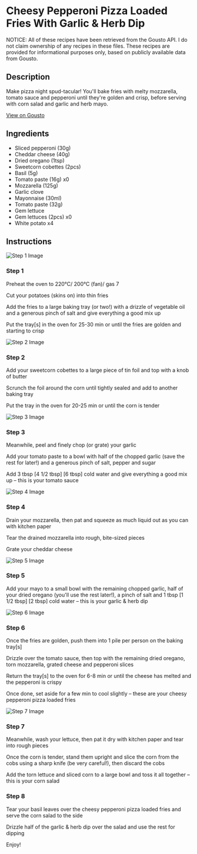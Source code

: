 # Cheesy Pepperoni Pizza Loaded Fries With Garlic & Herb Dip

NOTICE: All of these recipes have been retrieved from the Gousto API. I do not claim ownership of any recipes in these files. These recipes are provided for informational purposes only, based on publicly available data from Gousto.

## Description

Make pizza night spud-tacular! You'll bake fries with melty mozzarella, tomato sauce and pepperoni until they're golden and crisp, before serving with corn salad and garlic and herb mayo.

[View on Gousto](https://www.gousto.co.uk/recipes/cookbook/cheesy-pepperoni-pizza-loaded-fries)

## Ingredients

- Sliced pepperoni (30g)
- Cheddar cheese (40g)
- Dried oregano (1tsp)
- Sweetcorn cobettes (2pcs)
- Basil (5g)
- Tomato paste (16g) x0
- Mozzarella (125g)
- Garlic clove
- Mayonnaise (30ml)
- Tomato paste (32g)
- Gem lettuce
- Gem lettuces (2pcs) x0
- White potato x4

## Instructions

![Step 1 Image](https://production-media.gousto.co.uk/cms/recipe-step-image/step-1-1-1613744043700-x200.jpg)

### Step 1

Preheat the oven to 220°C/ 200°C (fan)/ gas 7

Cut your potatoes (skins on) into thin fries

Add the fries to a large baking tray (or two!) with a drizzle of vegetable oil and a generous pinch of salt and give everything a good mix up

Put the tray[s]<span class="text-danger"> </span>in the oven for 25-30 min or until the fries are golden and starting to crisp

![Step 2 Image](https://production-media.gousto.co.uk/cms/recipe-step-image/step-2-1613744056178-x200.jpg)

### Step 2

Add your sweetcorn cobettes to a large piece of tin foil and top with a knob of butter

Scrunch the foil around the corn until tightly sealed and add to another baking tray

Put the tray in the oven for 20-25 min or until the corn is tender

![Step 3 Image](https://production-media.gousto.co.uk/cms/recipe-step-image/step-3-1613744068732-x200.jpg)

### Step 3

Meanwhile, peel and finely chop (or grate) your garlic

Add your tomato paste to a bowl with half of the chopped garlic (save the rest for later!) and a generous pinch of salt, pepper and sugar

Add 3 tbsp <span class="text-purple">[4 1/2 tbsp]</span> <span class="text-danger">[6 tbsp]</span> cold water and give everything a good mix up – this is your tomato sauce

![Step 4 Image](https://production-media.gousto.co.uk/cms/recipe-step-image/step-4-1613744097210-x200.jpg)

### Step 4

Drain your mozzarella, then pat and squeeze as much liquid out as you can with kitchen paper

Tear the drained mozzarella into rough, bite-sized pieces

Grate your cheddar cheese

![Step 5 Image](https://production-media.gousto.co.uk/cms/recipe-step-image/step-5-1-1613744107164-x200.jpg)

### Step 5

Add your mayo to a small bowl with the remaining chopped garlic, half of your dried oregano (you'll use the rest later!), a pinch of salt and 1 tbsp <span class="text-purple">[1 1/2 tbsp]</span> <span class="text-danger">[2 tbsp] </span>cold water – this is your garlic & herb dip

![Step 6 Image](https://production-media.gousto.co.uk/cms/recipe-step-image/step-6-1613744121999-x200.jpg)

### Step 6

Once the fries are golden, push them into 1 pile per person on the baking tray[s]

Drizzle over the tomato sauce, then top with the remaining dried oregano, torn mozzarella, grated cheese and pepperoni slices

Return the tray[s] to the oven for 6-8 min or until the cheese has melted and the pepperoni is crispy

Once done, set aside for a few min to cool slightly – these are your cheesy pepperoni pizza loaded fries

![Step 7 Image](https://production-media.gousto.co.uk/cms/recipe-step-image/step-7-copy-1613744151908-x200.jpg)

### Step 7

Meanwhile, wash your lettuce, then pat it dry with kitchen paper and tear into rough pieces

Once the corn is tender, stand them upright and slice the corn from the cobs using a sharp knife (be very careful!), then discard the cobs

Add the torn lettuce and sliced corn to a large bowl and toss it all together – this is your corn salad

### Step 8

Tear your basil leaves over the cheesy pepperoni pizza loaded fries and serve the corn salad to the side

Drizzle half of the garlic & herb dip over the salad and use the rest for dipping

Enjoy!

